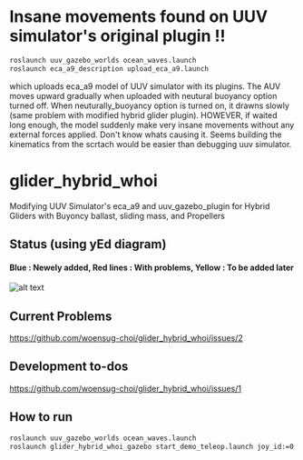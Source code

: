 # Insane movements found on UUV simulator's original plugin !!
```bash
roslaunch uuv_gazebo_worlds ocean_waves.launch
roslaunch eca_a9_description upload_eca_a9.launch
```
which uploads eca_a9 model of UUV simulator with its plugins. The AUV moves upward gradually when uploaded with neutural buoyancy option turned off. When neuturally_buoyancy option is turned on, it drawns slowly (same problem with modified hybrid glider plugin). HOWEVER, if waited long enough, the model suddenly make very insane movements without any external forces applied. Don't know whats causing it. Seems building the kinematics from the scrtach would be easier than debugging uuv simulator.

# glider_hybrid_whoi
Modifying UUV Simulator's eca_a9 and uuv_gazebo_plugin for Hybrid Gliders with Buyoncy ballast, sliding mass, and Propellers


## Status (using yEd diagram)
#### Blue : Newely added,  Red lines : With problems,  Yellow : To be added later
![alt text](https://github.com/woensug-choi/glider_hybrid_whoi/blob/master/DevelopmentDiagram.png?raw=true)

## Current Problems
https://github.com/woensug-choi/glider_hybrid_whoi/issues/2

## Development to-dos
https://github.com/woensug-choi/glider_hybrid_whoi/issues/1

## How to run
```bash
roslaunch uuv_gazebo_worlds ocean_waves.launch
roslaunch glider_hybrid_whoi_gazebo start_demo_teleop.launch joy_id:=0
```
